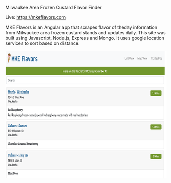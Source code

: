 Milwaukee Area Frozen Custard Flavor Finder

Live: https://mkeflavors.com

MKE Flavors is an Angular app that scrapes flavor of theday information from Milwaukee area frozen custard stands
and updates daily. This site was built using Javascript, Node.js, Express and Mongo.  It uses google location services to sort based on distance.

<img src="mkeflavors.png" height="400">
